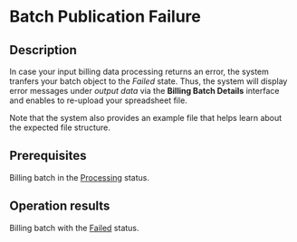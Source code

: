 # Batch Publication Failure
## Description
In case your input billing data processing returns an error, the system tranfers your batch object to the *Failed* state. Thus, the system will display error messages under *output data* via the **Billing Batch Details** interface and enables to re-upload your spreadsheet file. 

Note that the system also provides an example file that helps learn about the expected file structure.

## Prerequisites
Billing batch in the [Processing](s-b-processing.html) status.

## Operation results
Billing batch with the [Failed](s-d-failed.html) status.
